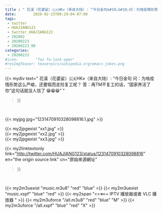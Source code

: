 ```yaml
---
title : " 花溪（花婆娑）🇨🇦HK✊（来自大陆）: “今日金句&#10;&#10;问：为啥疫情形势这么严峻，还要铤而走险复工呢？&#10;&#10;答：再TM不复工的话，“国家养活了你”这句话就没人信了&#10;&#10;😁😁😁”  "
date:        2020-02-23T00:29:04-07:00
tags:
 - twitter
 - HUAJIANG123
 - twitter_HUAJIANG123
 - 202002
 - 20200223
 - 20200223_00
categories:
 - 20200223
#icon:        "fas fa-lock-open"
#resImgTeaser: teaserpics/wikipedia.org/emacs-jokes.png
---
```


{{< mydiv text=" 花溪（花婆娑）🇨🇦HK✊（来自大陆）: “今日金句&#10;&#10;问：为啥疫情形势这么严峻，还要铤而走险复工呢？&#10;&#10;答：再TM不复工的话，“国家养活了你”这句话就没人信了&#10;&#10;😁😁😁”  "
>}}
<br>


 {{< myjpg jpg="1231470910328098816.1.jpg" >}}<br> 

{{< my2jpgexist "xx1.jpg" >}}<br>
{{< my2jpgexist "xx2.jpg" >}}<br>
{{< my2jpgexist "xx3.jpg" >}}<br>


{{< my2linktextonly link="http://twitter.com/HUAJIANG123/status/1231470910328098816"
en="the origin source link" cn="原始來源網址"
>}}


<br>

{{< my2m3uexist "music.m3u8" "red"  "blue" >}} {{< my2m3uexist "music.xspf" "blue" "red"  >}} {{< my2span "<<<=== IPTV 播放器或者 VLC 播放器 " >}} {{< my2m3uforce "/all.m3u8" "red"  "blue" "M" >}} {{< my2m3uforce "/all.xspf" "blue" "red"  "X" >}} 
